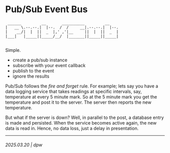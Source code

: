# Pub/Sub Event Bus

```
 ______         __       __________         __    
|   __ \.--.--.|  |--.  /  /     __|.--.--.|  |--.
|    __/|  |  ||  _  |,' ,'|__     ||  |  ||  _  |
|___|   |_____||_____/__/  |_______||_____||_____|
                                                  
```

Simple.  

* create a pub/sub instance
* subscribe with your event callback
* publish to the event
* ignore the results

Pub/Sub follows the _fire and forget_ rule. For example; lets say you have a data logging service that takes readings at specific intervals, say, temperature at every 5 minute mark.
So at the 5 minute mark you get the temperature and post it to the server.  The server then reports the new temperature.

But what if the server is down?  Well, in parallel to the post, a database entry is made and persisted.  When the service becomes active again, the new data is read in.  Hence, no data loss, just a delay in presentation.

<hr/>

###### 2025.03.20 | dpw

